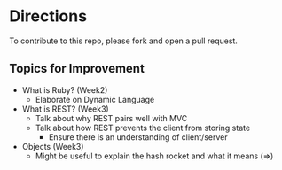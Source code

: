 # Directions

To contribute to this repo, please fork and open a pull request.


## Topics for Improvement
* What is Ruby? (Week2)
  * Elaborate on Dynamic Language
* What is REST? (Week3)
  * Talk about why REST pairs well with MVC
  * Talk about how REST prevents the client from storing state
    * Ensure there is an understanding of client/server
* Objects (Week3)
  * Might be useful to explain the hash rocket and what it means (=>)
